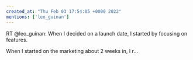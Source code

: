 ```yaml
---
created_at: "Thu Feb 03 17:54:05 +0000 2022"
mentions: ['leo_guinan']
---
```


RT @leo_guinan: When I decided on a launch date, I started by focusing on features. 

When I started on the marketing about 2 weeks in, I r…